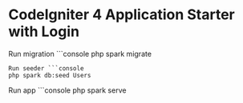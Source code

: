 # CodeIgniter 4 Application Starter with Login

Run migration ```console
php spark migrate
```
Run seeder ```console
php spark db:seed Users
```
Run app ```console
php spark serve
```